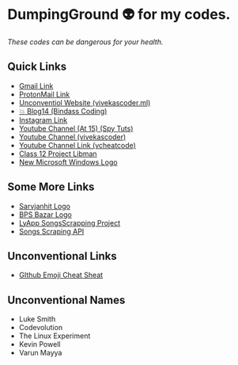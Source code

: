 # DumpingGround :alien: for my codes.

*These codes can be dangerous for your health.*

## Quick Links
- [Gmail Link](mailto:vivekascoder@gmail.com)
- [ProtonMail Link](mailto:pbqre@protonmail.com)
- [Unconventiol Website (vivekascoder.ml)](http://vivekascoder.ml)
- [:boom: Blog14 (Bindass Coding)](bindasscoding.blogspot.com)
- [Instagram Link](http://instagram.com/vivekascoder)
- [Youtube Channel (At 15) (Spy Tuts)](https://www.youtube.com/channel/UCERqKYFFJvQs167OFdYM2FQ)
- [Youtube Channel (vivekascoder)](https://www.youtube.com/channel/UC1uPwKU2VB9d1COLsyT4_GA)
- [Youtube Channel Link (vcheatcode)](https://www.youtube.com/channel/UCfEyfqVOkiWlgI7dyqArsKA)
- [Class 12 Project Libman](https://drive.google.com/file/d/1a0bWDs_jbBBq0MLKkLghPZtEVBoC6TRu/view?usp=sharing)
- [New Microsoft Windows Logo](https://drive.google.com/file/d/1a0bWDs_jbBBq0MLKkLghPZtEVBoC6TRu/view?usp=sharing)

## Some More Links
- [Sarvjanhit Logo](http://sarvjanhit.org/)
- [BPS Bazar Logo](https://bpsbazar.com/)
- [LyApp SongsScrapping Project](https://github.com/vivekascoder/LyApp)
- [Songs Scraping API](sunosangeet.herokuapp.com/)

## Unconventional Links
- [GIthub Emoji Cheat Sheat](https://github.com/ikatyang/emoji-cheat-sheet/blob/master/README.md)

## Unconventional Names
- Luke Smith
- Codevolution
- The Linux Experiment
- Kevin Powell
- Varun Mayya

